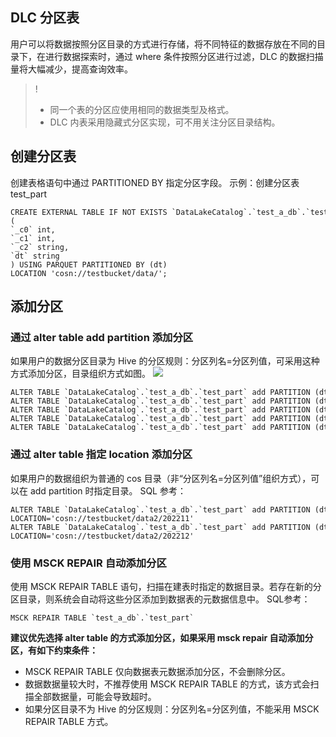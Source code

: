 ## DLC 分区表
用户可以将数据按照分区目录的方式进行存储，将不同特征的数据存放在不同的目录下，在进行数据探索时，通过 where 条件按照分区进行过滤，DLC 的数据扫描量将大幅减少，提高查询效率。
>! 
>- 同一个表的分区应使用相同的数据类型及格式。
>- DLC 内表采用隐藏式分区实现，可不用关注分区目录结构。

## 创建分区表
创建表格语句中通过 PARTITIONED BY 指定分区字段。
示例：创建分区表 test_part
```
CREATE EXTERNAL TABLE IF NOT EXISTS `DataLakeCatalog`.`test_a_db`.`test_part` (
`_c0` int,
`_c1` int,
`_c2` string,
`dt` string
) USING PARQUET PARTITIONED BY (dt) LOCATION 'cosn://testbucket/data/';

```

## 添加分区
### 通过 alter table add partition 添加分区
如果用户的数据分区目录为 Hive 的分区规则：分区列名=分区列值，可采用这种方式添加分区，目录组织方式如图。
![](https://qcloudimg.tencent-cloud.cn/raw/a624d71d71f2a1a95b842df44c50f22f.png)
```
ALTER TABLE `DataLakeCatalog`.`test_a_db`.`test_part` add PARTITION (dt = '202206')
ALTER TABLE `DataLakeCatalog`.`test_a_db`.`test_part` add PARTITION (dt = '202207')
ALTER TABLE `DataLakeCatalog`.`test_a_db`.`test_part` add PARTITION (dt = '202208')
ALTER TABLE `DataLakeCatalog`.`test_a_db`.`test_part` add PARTITION (dt = '202209')
ALTER TABLE `DataLakeCatalog`.`test_a_db`.`test_part` add PARTITION (dt = '202210')
```

### 通过 alter table 指定 location 添加分区
如果用户的数据组织为普通的 cos 目录（非“分区列名=分区列值”组织方式），可以在 add partition 时指定目录。
SQL 参考：
```
ALTER TABLE `DataLakeCatalog`.`test_a_db`.`test_part` add PARTITION (dt = '202211') LOCATION='cosn://testbucket/data2/202211'
ALTER TABLE `DataLakeCatalog`.`test_a_db`.`test_part` add PARTITION (dt = '202212') LOCATION='cosn://testbucket/data2/202212'
```

### 使用 MSCK REPAIR 自动添加分区
使用 MSCK REPAIR TABLE 语句，扫描在建表时指定的数据目录。若存在新的分区目录，则系统会自动将这些分区添加到数据表的元数据信息中。
SQL参考：
```
MSCK REPAIR TABLE `test_a_db`.`test_part`
```
**建议优先选择 alter table 的方式添加分区，如果采用 msck repair 自动添加分区，有如下约束条件：**
- MSCK REPAIR TABLE 仅向数据表元数据添加分区，不会删除分区。
- 数据数据量较大时，不推荐使用 MSCK REPAIR TABLE 的方式，该方式会扫描全部数据量，可能会导致超时。
- 如果分区目录不为 Hive 的分区规则：分区列名=分区列值，不能采用 MSCK REPAIR TABLE 方式。

